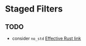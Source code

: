 # Staged Filters

## TODO

- consider `no_std` [Effective Rust link](https://www.lurklurk.org/effective-rust/no-std.html)
